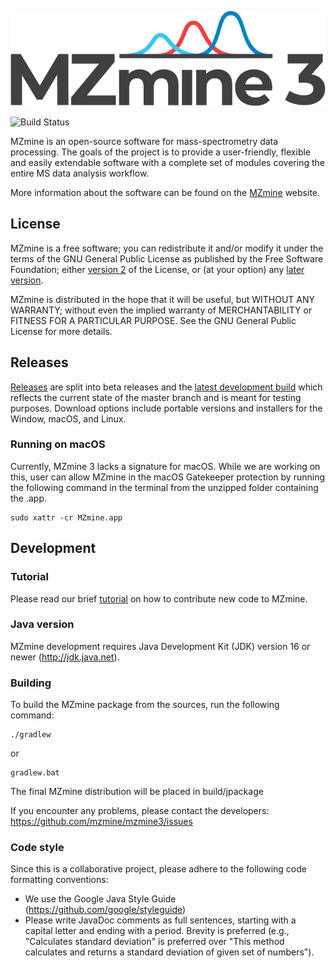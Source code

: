 ![MZmine 3](logo/MZmine_logo_RGB.png)

![Build Status](https://github.com/mzmine/mzmine3/actions/workflows/gradle.yml/badge.svg?event=push)

MZmine is an open-source software for mass-spectrometry data processing. The goals of the project is
to provide a user-friendly, flexible and easily extendable software with a complete set of modules
covering the entire MS data analysis workflow.

More information about the software can be found on the [MZmine](http://mzmine.github.io) website.

## License

MZmine is a free software; you can redistribute it and/or modify it under the terms of the GNU
General Public License as published by the Free Software Foundation;
either [version 2](http://www.gnu.org/licenses/gpl-2.0.html) of the License, or (at your option)
any [later version](http://www.gnu.org/licenses/gpl.html).

MZmine is distributed in the hope that it will be useful, but WITHOUT ANY WARRANTY; without even the
implied warranty of MERCHANTABILITY or FITNESS FOR A PARTICULAR PURPOSE. See the GNU General Public
License for more details.

## Releases

[Releases](https://github.com/mzmine/mzmine3/releases?q=&expanded=true) are split into beta releases
and
the [latest development build](https://github.com/mzmine/mzmine3/releases/tag/Development-release)
which reflects the current state of the master branch and is meant for testing purposes. Download
options include portable versions and installers for the Window, macOS, and Linux.

### Running on macOS

Currently, MZmine 3 lacks a signature for macOS. While we are working on this, user can allow MZmine
in the macOS Gatekeeper protection by running the following command in the terminal from the
unzipped folder containing the .app.

```
sudo xattr -cr MZmine.app
```

## Development

### Tutorial

Please read our brief [tutorial](http://mzmine.github.io/development.html) on how to contribute new
code to MZmine.

### Java version

MZmine development requires Java Development Kit (JDK) version 16 or newer (http://jdk.java.net).

### Building

To build the MZmine package from the sources, run the following command:

    ./gradlew

or

    gradlew.bat

The final MZmine distribution will be placed in build/jpackage

If you encounter any problems, please contact the developers:
https://github.com/mzmine/mzmine3/issues

### Code style

Since this is a collaborative project, please adhere to the following code formatting conventions:
* We use the Google Java Style Guide (https://github.com/google/styleguide)
* Please write JavaDoc comments as full sentences, starting with a capital letter and ending with a period. Brevity is preferred (e.g., "Calculates standard deviation" is preferred over "This method calculates and returns a standard deviation of given set of numbers").

